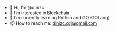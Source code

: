 - 👋 Hi, I’m @dinizc
- 👀 I’m interested in Blockchain
- 🌱 I’m currently learning Python and GO (GOLang)
- 📫 How to reach me: dinizc.cgi@gmail.com

<!---
dinizc/dinizc is a ✨ special ✨ repository because its `README.md` (this file) appears on your GitHub profile.
You can click the Preview link to take a look at your changes.
--->
